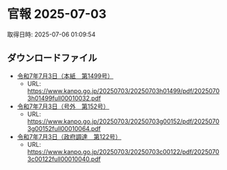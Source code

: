 # 官報 2025-07-03

取得日時: 2025-07-06 01:09:54
## ダウンロードファイル

- [令和7年7月3日（本紙　第1499号）](20250703h01499full00010032.pdf)
  - URL: https://www.kanpo.go.jp/20250703/20250703h01499/pdf/20250703h01499full00010032.pdf
- [令和7年7月3日（号外　第152号）](20250703g00152full00010064.pdf)
  - URL: https://www.kanpo.go.jp/20250703/20250703g00152/pdf/20250703g00152full00010064.pdf
- [令和7年7月3日（政府調達　第122号）](20250703c00122full00010040.pdf)
  - URL: https://www.kanpo.go.jp/20250703/20250703c00122/pdf/20250703c00122full00010040.pdf
